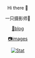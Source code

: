   <div align="center">
    <p>Hi there 👋</p>
    <p>一只摄影师🌱</p>
    <p><a href="https://blog.inventor.ink">🔗blog</a></p>
    <p><a href="https://unsplash.com/@minecraftinventor">📷images</a></p>
  </div>
  <p align="center">
	<a href="https://github.com/wobisheng"><img src="https://github-readme-stats.vercel.app/api?username=wobisheng&show_icons=true" alt="Stat" >   </a>
  </p>
